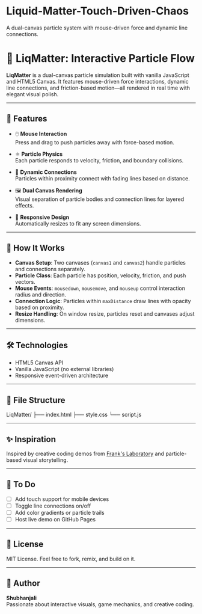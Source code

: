 # Liquid-Matter-Touch-Driven-Chaos
A dual-canvas particle system with mouse-driven force and dynamic line connections.
# 🌌 LiqMatter: Interactive Particle Flow

**LiqMatter** is a dual-canvas particle simulation built with vanilla JavaScript and HTML5 Canvas. It features mouse-driven force interactions, dynamic line connections, and friction-based motion—all rendered in real time with elegant visual polish.

---

## 🎯 Features

- 🖱️ **Mouse Interaction**  
  Press and drag to push particles away with force-based motion.

- ⚛️ **Particle Physics**  
  Each particle responds to velocity, friction, and boundary collisions.

- 🧵 **Dynamic Connections**  
  Particles within proximity connect with fading lines based on distance.

- 🖼️ **Dual Canvas Rendering**  
  Visual separation of particle bodies and connection lines for layered effects.

- 📐 **Responsive Design**  
  Automatically resizes to fit any screen dimensions.

---

## 🧠 How It Works

- **Canvas Setup**: Two canvases (`canvas1` and `canvas2`) handle particles and connections separately.
- **Particle Class**: Each particle has position, velocity, friction, and push vectors.
- **Mouse Events**: `mousedown`, `mousemove`, and `mouseup` control interaction radius and direction.
- **Connection Logic**: Particles within `maxDistance` draw lines with opacity based on proximity.
- **Resize Handling**: On window resize, particles reset and canvases adjust dimensions.

---

## 🛠️ Technologies

- HTML5 Canvas API  
- Vanilla JavaScript (no external libraries)  
- Responsive event-driven architecture

---

## 📁 File Structure
LiqMatter/ ├── index.html ├── style.css  └── script.js


---

## ✨ Inspiration

Inspired by creative coding demos from [Frank's Laboratory](https://www.youtube.com/@Frankslaboratory) and particle-based visual storytelling.

---

## 📌 To Do

- [ ] Add touch support for mobile devices  
- [ ] Toggle line connections on/off  
- [ ] Add color gradients or particle trails  
- [ ] Host live demo on GitHub Pages

---


## 📜 License

MIT License. Feel free to fork, remix, and build on it.

---

## 🙌 Author

**Shubhanjali**  
Passionate about interactive visuals, game mechanics, and creative coding.
